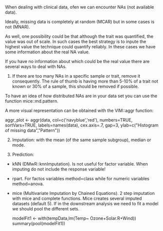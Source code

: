 When dealing with clinical data, ofen we can encounter NAs (not available data).

Ideally, missing data is completely at random (MCAR) but in some cases is not (MNAR).

As well, one possibility could be that although the trait was quantified, the value was out of scale. In 
such cases the best strategy is to inpute the highest value the technique could quantify reliably. In these 
cases we have some information about the real NA value.

If you have no information about which could be the real value there are several ways to deal with NAs.

1. If there are too many NAs in a specific sample or trait, remove it consequently. The rule of thumb is having more than 
5-10% of a trait not known or 30% of a sample, this should be removed if possible.

  To have an idea of how distributed NAs are in your data set you can use the function mice::md.pattern. 
  
  A more visual representation can be obtained with the VIM::aggr function:

  aggr_plot <- aggr(data, col=c('navyblue','red'), numbers=TRUE, sortVars=TRUE, 
labels=names(data), cex.axis=.7, gap=3, ylab=c("Histogram of missing data","Pattern"))

2. Imputation: with the mean (of the same sample subgroup), median or mode.

3. Prediction:

- kNN (DMwR::knnImputation). Is not useful for factor variable. When imputing do not include the response variable!
- rpart. For factos variables method=class while for numeric variables method=anova.
- mice (Multivariate Imputation by Chained Equations). 2 step imputation with mice and complete functions. Mice creates 
  several imputed datasets (default 5). If in the downstream analysis we need to fit a model we should pool the 
  different sets.
  
  modelFit1 <- with(tempData,lm(Temp~ Ozone+Solar.R+Wind))
  summary(pool(modelFit1))


